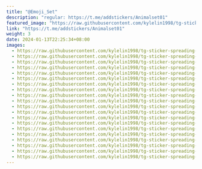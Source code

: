 ```yaml
---
title: "@Emoji_Set"
description: "regular: https://t.me/addstickers/Animalset01"
featured_image: "https://raw.githubusercontent.com/kylelin1998/tg-sticker-spreading-worldwide-images/main/img/2f0d76f1-a2af-4105-b1d8-8668dba538ec.jpg"
link: "https://t.me/addstickers/Animalset01"
weight: 3
date: 2024-01-13T22:25:34+08:00
images:
  - https://raw.githubusercontent.com/kylelin1998/tg-sticker-spreading-worldwide-images/main/img/2f0d76f1-a2af-4105-b1d8-8668dba538ec.jpg
  - https://raw.githubusercontent.com/kylelin1998/tg-sticker-spreading-worldwide-images/main/img/94987f61-ef7d-4379-a84e-d05896725a29.jpg
  - https://raw.githubusercontent.com/kylelin1998/tg-sticker-spreading-worldwide-images/main/img/01635115-da74-40eb-82ef-56cf92af257f.jpg
  - https://raw.githubusercontent.com/kylelin1998/tg-sticker-spreading-worldwide-images/main/img/31335167-f024-427c-bbe5-d4edae96f90f.jpg
  - https://raw.githubusercontent.com/kylelin1998/tg-sticker-spreading-worldwide-images/main/img/9f5274f9-bbad-4a7c-b04a-9857a5eb26d1.jpg
  - https://raw.githubusercontent.com/kylelin1998/tg-sticker-spreading-worldwide-images/main/img/a223d6f4-fa97-49a2-9626-e9af157080a0.jpg
  - https://raw.githubusercontent.com/kylelin1998/tg-sticker-spreading-worldwide-images/main/img/18c2961f-4228-475a-bf17-6fb0f45a5e8a.jpg
  - https://raw.githubusercontent.com/kylelin1998/tg-sticker-spreading-worldwide-images/main/img/0c4e5f26-67d0-4648-b98a-cc038c38c09e.jpg
  - https://raw.githubusercontent.com/kylelin1998/tg-sticker-spreading-worldwide-images/main/img/caad3a00-cf4b-45b9-b21d-007b122ddb37.jpg
  - https://raw.githubusercontent.com/kylelin1998/tg-sticker-spreading-worldwide-images/main/img/fec758a3-a169-4abd-8edd-6381845874bd.jpg
  - https://raw.githubusercontent.com/kylelin1998/tg-sticker-spreading-worldwide-images/main/img/4147d55a-332c-4e14-b82b-02ad920accc6.jpg
  - https://raw.githubusercontent.com/kylelin1998/tg-sticker-spreading-worldwide-images/main/img/b900ea1c-ba92-4149-b8d5-dbff5bca395f.jpg
  - https://raw.githubusercontent.com/kylelin1998/tg-sticker-spreading-worldwide-images/main/img/c1b3c292-11fc-4a6e-b75c-f2f942e02e7a.jpg
  - https://raw.githubusercontent.com/kylelin1998/tg-sticker-spreading-worldwide-images/main/img/6dea9956-4c4b-4c5d-9896-0613be041319.jpg
  - https://raw.githubusercontent.com/kylelin1998/tg-sticker-spreading-worldwide-images/main/img/328bcd05-292d-4e90-9c55-94599c05a6f7.jpg
  - https://raw.githubusercontent.com/kylelin1998/tg-sticker-spreading-worldwide-images/main/img/9f9c0dac-773d-4e95-aca2-31f06637e042.jpg
  - https://raw.githubusercontent.com/kylelin1998/tg-sticker-spreading-worldwide-images/main/img/4833e687-e3c3-4501-b9a6-86aab1859752.jpg
  - https://raw.githubusercontent.com/kylelin1998/tg-sticker-spreading-worldwide-images/main/img/184a09a3-a230-415c-ab93-69bef7613db2.jpg
  - https://raw.githubusercontent.com/kylelin1998/tg-sticker-spreading-worldwide-images/main/img/5b419ad4-52d5-4ab8-b851-2a4ee58c6cd5.jpg
  - https://raw.githubusercontent.com/kylelin1998/tg-sticker-spreading-worldwide-images/main/img/4912a77b-2109-41b6-8fc4-529309b19718.jpg
---
```

